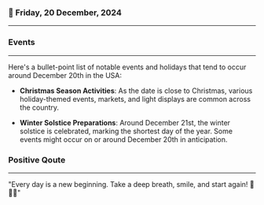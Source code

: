 ### 📅 Friday, 20 December, 2024
------
### Events
------
Here's a bullet-point list of notable events and holidays that tend to occur around December 20th in the USA:

- **Christmas Season Activities**: As the date is close to Christmas, various holiday-themed events, markets, and light displays are common across the country.
  
- **Winter Solstice Preparations**: Around December 21st, the winter solstice is celebrated, marking the shortest day of the year. Some events might occur on or around December 20th in anticipation.
  

### Positive Qoute
------
"Every day is a new beginning. Take a deep breath, smile, and start again! 🌅😊✨"
